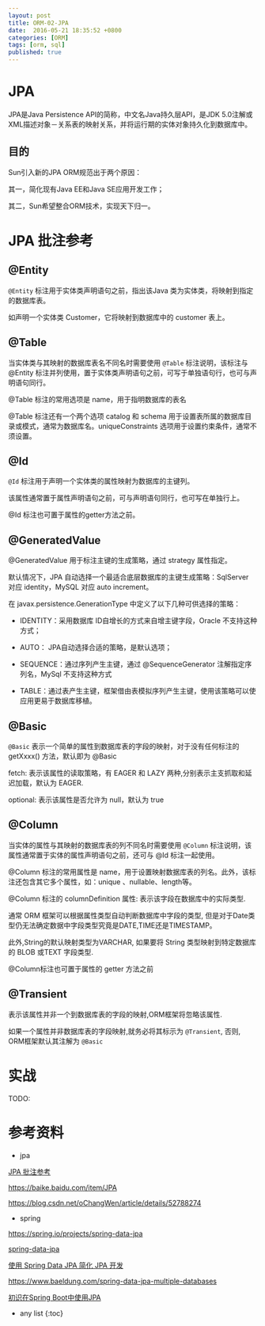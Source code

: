 ```yaml
---
layout: post
title: ORM-02-JPA
date:  2016-05-21 18:35:52 +0800
categories: [ORM]
tags: [orm, sql]
published: true
---
```


# JPA

JPA是Java Persistence API的简称，中文名Java持久层API，是JDK 5.0注解或XML描述对象－关系表的映射关系，并将运行期的实体对象持久化到数据库中。 

## 目的

Sun引入新的JPA ORM规范出于两个原因：

其一，简化现有Java EE和Java SE应用开发工作；

其二，Sun希望整合ORM技术，实现天下归一。

# JPA 批注参考

## @Entity

`@Entity` 标注用于实体类声明语句之前，指出该Java 类为实体类，将映射到指定的数据库表。

如声明一个实体类 Customer，它将映射到数据库中的 customer 表上。

## @Table

当实体类与其映射的数据库表名不同名时需要使用 `@Table` 标注说明，该标注与 @Entity 标注并列使用，置于实体类声明语句之前，可写于单独语句行，也可与声明语句同行。

@Table 标注的常用选项是 name，用于指明数据库的表名

@Table 标注还有一个两个选项 catalog 和 schema 用于设置表所属的数据库目录或模式，通常为数据库名。uniqueConstraints 选项用于设置约束条件，通常不须设置。

## @Id

`@Id` 标注用于声明一个实体类的属性映射为数据库的主键列。

该属性通常置于属性声明语句之前，可与声明语句同行，也可写在单独行上。

@Id 标注也可置于属性的getter方法之前。

## @GeneratedValue

@GeneratedValue  用于标注主键的生成策略，通过 strategy 属性指定。

默认情况下，JPA 自动选择一个最适合底层数据库的主键生成策略：SqlServer 对应 identity，MySQL 对应 auto increment。

在 javax.persistence.GenerationType 中定义了以下几种可供选择的策略：

- IDENTITY：采用数据库 ID自增长的方式来自增主键字段，Oracle 不支持这种方式；

- AUTO： JPA自动选择合适的策略，是默认选项；

- SEQUENCE：通过序列产生主键，通过 @SequenceGenerator 注解指定序列名，MySql 不支持这种方式

- TABLE：通过表产生主键，框架借由表模拟序列产生主键，使用该策略可以使应用更易于数据库移植。

## @Basic

`@Basic` 表示一个简单的属性到数据库表的字段的映射，对于没有任何标注的 getXxxx() 方法，默认即为 @Basic

fetch: 表示该属性的读取策略，有 EAGER 和 LAZY 两种,分别表示主支抓取和延迟加载，默认为 EAGER.

optional: 表示该属性是否允许为 null，默认为 true 

## @Column

当实体的属性与其映射的数据库表的列不同名时需要使用 `@Column` 标注说明，该属性通常置于实体的属性声明语句之前，还可与 @Id 标注一起使用。

@Column 标注的常用属性是 name，用于设置映射数据库表的列名。此外，该标注还包含其它多个属性，如：unique 、nullable、length等。

@Column 标注的 columnDefinition 属性: 表示该字段在数据库中的实际类型.

通常 ORM 框架可以根据属性类型自动判断数据库中字段的类型, 但是对于Date类型仍无法确定数据中字段类型究竟是DATE,TIME还是TIMESTAMP。

此外,String的默认映射类型为VARCHAR, 如果要将 String 类型映射到特定数据库的 BLOB 或TEXT 字段类型.

@Column标注也可置于属性的 getter 方法之前

## @Transient

表示该属性并非一个到数据库表的字段的映射,ORM框架将忽略该属性.

如果一个属性并非数据库表的字段映射,就务必将其标示为 `@Transient`, 否则, ORM框架默认其注解为 `@Basic`

# 实战

TODO:

# 参考资料

- jpa

[JPA 批注参考](https://www.oracle.com/technetwork/cn/java/toplink-jpa-annotations-100895-zhs.html)

https://baike.baidu.com/item/JPA

https://blog.csdn.net/oChangWen/article/details/52788274

- spring

https://spring.io/projects/spring-data-jpa

[spring-data-jpa](https://docs.spring.io/spring-data/jpa/docs/2.0.9.RELEASE/reference/html/)

[使用 Spring Data JPA 简化 JPA 开发](https://www.ibm.com/developerworks/cn/opensource/os-cn-spring-jpa/index.html)

https://www.baeldung.com/spring-data-jpa-multiple-databases

[初识在Spring Boot中使用JPA](https://blog.csdn.net/u012702547/article/details/53946440)

* any list
{:toc}